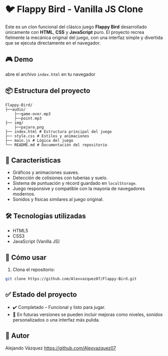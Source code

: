 # 🐦 Flappy Bird - Vanilla JS Clone

Este es un clon funcional del clásico juego **Flappy Bird** desarrollado únicamente con **HTML**, **CSS** y **JavaScript** puro. El proyecto recrea fielmente la mecánica original del juego, con una interfaz simple y divertida que se ejecuta directamente en el navegador.

## 🎮 Demo
abre el archivo `index.html` en tu navegador

## 📦 Estructura del proyecto
```
Flappy-Bird/
├──audio/
    ├──game-over.mp3
    ├──point.mp3
├── img/
    ├──pajaro.png
├── index.html # Estructura principal del juego
├── style.css # Estilos y animaciones
├── main.js # Lógica del juego
└── README.md # Documentación del repositorio
```
## 🚀 Características

- Gráficos y animaciones suaves.
- Detección de colisiones con tuberías y suelo.
- Sistema de puntuación y récord guardado en `localStorage`.
- Juego responsive y compatible con la mayoría de navegadores modernos.
- Sonidos y físicas similares al juego original.

## 🛠️ Tecnologías utilizadas

- HTML5
- CSS3
- JavaScript (Vanilla JS)

## 📂 Cómo usar

1. Clona el repositorio:

```bash
git clone https://github.com/Alexvazquez07/Flappy-Bird.git
```
## ✅ Estado del proyecto
- ✔️ Completado – Funcional y listo para jugar.
- 🔧 En futuras versiones se pueden incluir mejoras como niveles, sonidos personalizados o una interfaz más pulida.

## 👤 Autor
Alejando Vázquez
https://github.com/Alexvazquez07
